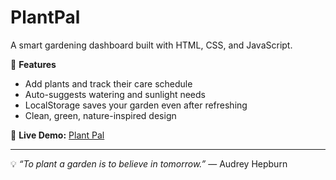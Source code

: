# PlantPal

A smart gardening dashboard built with HTML, CSS, and JavaScript.

🌿 **Features**
- Add plants and track their care schedule  
- Auto-suggests watering and sunlight needs  
- LocalStorage saves your garden even after refreshing  
- Clean, green, nature-inspired design  

🚀 **Live Demo:** [Plant Pal](https://krisha-codes.github.io/PlantPal/)

---

💡 *“To plant a garden is to believe in tomorrow.”* — Audrey Hepburn
